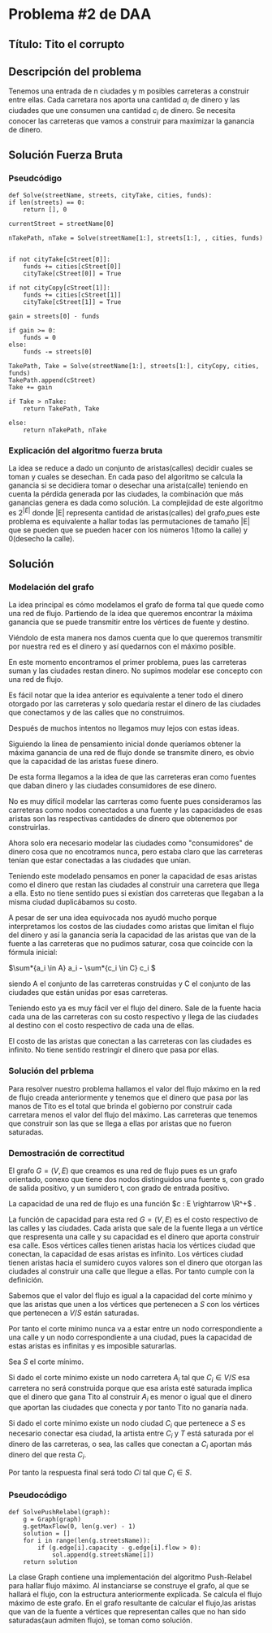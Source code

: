 # Problema #2 de DAA

## Título: Tito el corrupto

## Descripción del problema

Tenemos una entrada de n ciudades y m posibles carreteras a construir entre ellas. Cada carretara nos aporta una cantidad $a_i$ de dinero y las ciudades que une consumen una cantidad $c_i$ de dinero.
Se necesita conocer las carreteras que vamos a construir para maximizar la ganancia de dinero.

## Solución Fuerza Bruta

### Pseudcódigo

    def Solve(streetName, streets, cityTake, cities, funds):
    if len(streets) == 0:
        return [], 0

    currentStreet = streetName[0]

    nTakePath, nTake = Solve(streetName[1:], streets[1:], , cities, funds)


    if not cityTake[cStreet[0]]:
        funds += cities[cStreet[0]]
        cityTake[cStreet[0]] = True

    if not cityCopy[cStreet[1]]:
        funds += cities[cStreet[1]]
        cityTake[cStreet[1]] = True

    gain = streets[0] - funds

    if gain >= 0:
        funds = 0
    else:
        funds -= streets[0]

    TakePath, Take = Solve(streetName[1:], streets[1:], cityCopy, cities, funds)
    TakePath.append(cStreet)
    Take += gain

    if Take > nTake:
        return TakePath, Take

    else:
        return nTakePath, nTake

### Explicación del algoritmo fuerza bruta

La idea se reduce a dado un conjunto de aristas(calles) decidir cuales se toman y cuales se desechan. En cada paso del algoritmo se calcula la ganancia si se decidiera tomar o desechar una arista(calle) teniendo en cuenta la pérdida generada por las ciudades, la combinación que más ganancias genera es dada como solución. La complejidad de este algoritmo es $2^{|E|}$ donde |E| representa cantidad de aristas(calles) del grafo,pues este problema es equivalente a hallar todas las permutaciones de tamaño |E| que se pueden que se pueden hacer con los números 1(tomo la calle) y 0(desecho la calle).

## Solución

### Modelación del grafo

La idea principal es cómo modelamos el grafo de forma tal que quede como una red de flujo. Partiendo de la idea que queremos encontrar la máxima ganancia que se puede transmitir entre los vértices de fuente y destino.

Viéndolo de esta manera nos damos cuenta que lo que queremos transmitir por nuestra red es el dinero y así quedarnos con el máximo posible.

En este momento encontramos el primer problema, pues las carreteras suman y las ciudades restan dinero. No supimos modelar ese concepto con una red de flujo.

Es fácil notar que la idea anterior es equivalente a tener todo el dinero otorgado por las carreteras y solo quedaría restar el dinero de las ciudades que conectamos y de las calles que no construimos.

Después de muchos intentos no llegamos muy lejos con estas ideas.

Siguiendo la línea de pensamiento inicial donde queríamos obtener la máxima ganancia de una red de flujo donde se transmite dinero, es obvio que la capacidad de las aristas fuese dinero.

De esta forma llegamos a la idea de que las carreteras eran como fuentes que daban dinero y las ciudades consumidores de ese dinero.

No es muy difícil modelar las carrteras como fuente pues consideramos las carreteras como nodos conectados a una fuente y las capacidades de esas aristas son las respectivas cantidades de dinero que obtenemos por construirlas.

Ahora solo era necesario modelar las ciudades como "consumidores" de dinero cosa que no encotramos nunca, pero estaba claro que las carreteras tenían que estar conectadas a las ciudades que unían.

Teniendo este modelado pensamos en poner la capacidad de esas aristas como el dinero que restan las ciudades al construir una carretera que llega a ella. Esto no tiene sentido pues si existían dos carreteras que llegaban a la misma ciudad
duplicábamos su costo.

A pesar de ser una idea equivocada nos ayudó mucho porque interpretamos los costos de las ciudades como aristas que limitan el flujo del dinero y así la ganancia sería la capacidad de las aristas que van de la fuente a las carreteras que no pudimos saturar, cosa que coincide con la fórmula inicial:

$\sum*{a_i \in A} a_i - \sum*{c_i \in C} c_i $

siendo A el conjunto de las carreteras construidas y C el conjunto de las ciudades que están unidas por esas carreteras.

Teniendo esto ya es muy fácil ver el flujo del dinero. Sale de la fuente hacia cada una de las carreteras con su costo respectivo y llega de las ciudades al destino con el costo respectivo de cada una de ellas.

El costo de las aristas que conectan a las carreteras con las ciudades es infinito. No tiene sentido restringir el dinero que pasa por ellas.

### Solución del prblema

Para resolver nuestro problema hallamos el valor del flujo máximo en la red de flujo creada anteriormente y tenemos que el dinero que pasa por las manos de Tito es el total que brinda el gobierno por construir cada carretara menos el valor del flujo del máximo. Las carreteras que tenemos que construir son las que se llega a ellas por aristas que no fueron saturadas.

### Demostración de correctitud

El grafo $G = (V, E)$ que creamos es una red de flujo pues es un grafo orientado, conexo que tiene dos nodos distinguidos una fuente s, con grado de salida positivo, y un sumidero t, con grado de entrada positivo.

La capacidad de una red de flujo es una función $c : E \rightarrow \R^+$ .

La función de capacidad para esta red $G = (V, E)$ es el costo respectivo de las calles y las ciudades. Cada arista que sale de la fuente llega a un vértice que respresenta una calle y su capacidad es el dinero que aporta construir esa calle. Esos vértices calles tienen aristas hacia los vértices ciudad que conectan, la capacidad de esas aristas es infinito. Los vértices ciudad tienen aristas hacia el sumidero cuyos valores son el dinero que otorgan las ciudades al construir una calle que llegue a ellas. Por tanto cumple con la definición.

Sabemos que el valor del flujo es igual a la capacidad del corte mínimo y que las aristas que unen a los vértices que pertenecen a $S$ con los vértices que pertenecen a $V/S$ están saturadas.

Por tanto el corte mínimo nunca va a estar entre un nodo correspondiente a una calle y un nodo correspondiente a una ciudad, pues la capacidad de estas aristas es infinitas y es imposible saturarlas.

Sea $S$ el corte mínimo.

Si dado el corte mínimo existe un nodo carretera $A_i$ tal que $C_i \in V/S$ esa carretera no será construida porque que esa arista esté saturada implica que el dinero que gana Tito al construir $A_i$ es menor o igual que el dinero que aportan las ciudades que conecta y por tanto Tito no ganaría nada.

Si dado el corte mínimo existe un nodo ciudad $C_i$ que pertenece a $S$ es necesario conectar esa ciudad, la artista entre $C_i$ y $T$ está saturada por el dinero de las carreteras, o sea, las calles que conectan a $C_i$ aportan más dinero del que resta $C_i$.

Por tanto la respuesta final será todo $Ci$ tal que $C_i \in S$.

### Pseudocódigo

    def SolvePushRelabel(graph):
        g = Graph(graph)
        g.getMaxFlow(0, len(g.ver) - 1)
        solution = []
        for i in range(len(g.streetsName)):
            if (g.edge[i].capacity - g.edge[i].flow > 0):
                sol.append(g.streetsName[i])
        return solution

La clase Graph contiene una implementación del algoritmo Push-Relabel para hallar flujo máximo. Al instanciarse se construye el grafo, al que se hallará el flujo, con la estructura anteriormente explicada.
Se calcula el flujo máximo de este grafo. En el grafo resultante de calcular el flujo,las aristas que van de la fuente a vértices que representan calles que no han sido saturadas(aun admiten flujo), se toman como solución.
